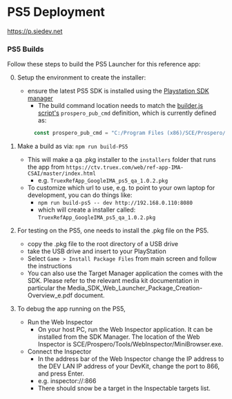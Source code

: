 # PS5 Deployment

https://p.siedev.net

### PS5 Builds
Follow these steps to build the PS5 Launcher for this reference app:

0. Setup the environment to create the installer:
    - ensure the latest PS5 SDK is installed using the [Playstation SDK manager](https://p.siedev.net/sdk-manager/download/)
        - The build command location needs to match the [builder.js script's](./builder.js) `prospero_pub_cmd` definition, which
          is currently defined as:
        ```javascript
          const prospero_pub_cmd = "C:/Program Files (x86)/SCE/Prospero/Tools/Publishing Tools/bin/prospero-pub-cmd.exe";    
        ```
1. Make a build as via: `npm run build-PS5`
    - This will make a qa .pkg installer to the `installers` folder that runs the app from `https://ctv.truex.com/web/ref-app-IMA-CSAI/master/index.html`
        - e.g. `TruexRefApp_GoogleIMA_ps5_qa_1.0.2.pkg`
    - To customize which url to use, e.g. to point to your own laptop for development, you can do things like:
        - `npm run build-ps5 -- dev http://192.168.0.110:8080`
        - which will create a installer called: `TruexRefApp_GoogleIMA_ps5_qa_1.0.2.pkg`
2. For testing on the PS5, one needs to install the .pkg file on the PS5.
    - copy the .pkg file to the root directory of a USB drive
    - take the USB drive and insert to your PlayStation
    - Select `Game > Install Package Files` from main screen and follow the instructions
    - You can also use the Target Manager application the comes with the SDK.
      Please refer to the relevant media kit documentation in particular the
      Media_SDK_Web_Launcher_Package_Creation-Overview_e.pdf document.
    
3. To debug the app running on the PS5, 
    - Run the Web Inspector
      - On your host PC, run the Web Inspector application. It can be installed from the SDK Manager. The
location of the Web Inspector is SCE/Prospero/Tools/WebInspector/MiniBrowser.exe.
    - Connect the Inspector
      - In the address bar of the Web Inspector change the IP address to the DEV LAN IP address of your DevKit, change the port to 866, and press Enter.
	  - e.g. inspector://<your target IP address>:866
	  - There should snow be a target in the Inspectable targets list.
